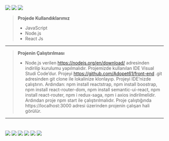 ![]( https://img.shields.io/badge/JavaScript-yellow?style=for-the-badge&logo=javascript&logoColor=white)
![]( https://img.shields.io/badge/Node.js-green?style=for-the-badge&logo=node.js&logoColor=white)
![]( https://img.shields.io/badge/React%20js-blue?style=for-the-badge&logo=react&logoColor=white)

>**Projede Kullandıklarımız**
>* JavaScript
>* Node.js
>* React Js
___

>**Projenin Çalıştırılması**
>* Node.js verilen https://nodejs.org/en/download/ adresinden  indirilip kurulumu yapılmalıdır. Projemizde kullanılan IDE Visual Studi Code’dur. Projeyi https://github.com/Adopet61/front-end .git adresinden git clone ile lokalinize klonlayıp. Projeyi IDE’nizde çalıştırın. Ardından:
npm install reactstrap,
npm install boostrap,
npm install react-router-dom,
npm install semantic-ui-react,
npm install react-router,
npm i redux-saga,
npm i axios
indirilmelidir. Ardından proje npm start ile çalıştırılmalıdır. Proje çalıştığında https://localhost:3000 adresi üzerinden projenin çalışan hali görülür.
___
# 
![](https://res.cloudinary.com/adopet/image/upload/v1641502624/unknown4_o0vnvp.png)
![](https://res.cloudinary.com/adopet/image/upload/v1641502623/unknown6_eh8tke.png)
![](https://res.cloudinary.com/adopet/image/upload/v1641502623/unknown5_wfvq4n.png)
![](https://res.cloudinary.com/adopet/image/upload/v1641502623/1_cyhbi5.png)
![](https://res.cloudinary.com/adopet/image/upload/v1641502623/unknown3_el3rmc.png)
![](https://res.cloudinary.com/adopet/image/upload/v1641502624/unknown2_rtfgvi.png)
 

